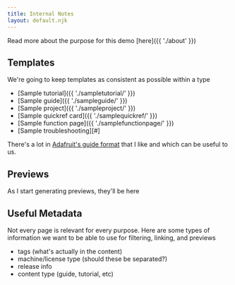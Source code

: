 ```yaml
---
title: Internal Notes
layout: default.njk
---
```


Read more about the purpose for this demo [here]({{ './about' }})

## Templates

We're going to keep templates as consistent as possible within a type

- [Sample tutorial]({{ './sampletutorial/' }})
- [Sample guide]({{ './sampleguide/' }})
- [Sample project]({{ './sampleproject/' }})
- [Sample quickref card]({{ './samplequickref/' }})
- [Sample function page]({{ './samplefunctionpage/' }})
- [Sample troubleshooting][#]




There's a lot in [Adafruit's guide format](https://learn.adafruit.com/collins-lab-midi) that I like and which can be useful to us.

## Previews

As I start generating previews, they'll be here

## Useful Metadata

Not every page is relevant for every purpose. Here are some types of information we want to be able to use for filtering, linking, and previews

- tags (what's actually in the content)
- machine/license type (should these be separated?)
- release info
- content type (guide, tutorial, etc)

[def]: #